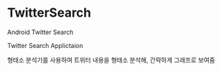 # TwitterSearch
Android Twitter Search


Twitter Search Applictaion

형태소 분석기를 사용하여 트위터 내용을 형태소 분석해, 간략하게 그래프로 보여줌
